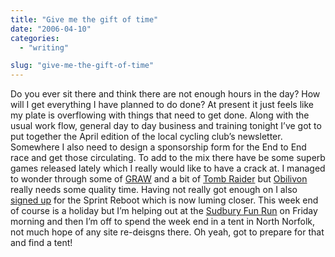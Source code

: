 ```yaml
---
title: "Give me the gift of time"
date: "2006-04-10"
categories:
  - "writing"

slug: "give-me-the-gift-of-time"
---
```


Do you ever sit there and think there are not enough hours in the day? How will I get everything I have planned to do done?
At present it just feels like my plate is overflowing with things that need to get done. Along with the usual work flow, general day to day business and training tonight I’ve got to put together the April edition of the local cycling club’s newsletter. Somewhere I also need to design a sponsorship form for the End to End race and get those circulating. To add to the mix there have be some superb games released lately which I really would like to have a crack at. I managed to wonder through some of [GRAW](https://adamchamberlin.info/2006/03/graw/) and a bit of [Tomb Raider](https://adamchamberlin.info/2006/04/ahh-miss-croft/) but [Obilivon](https://adamchamberlin.info/2006/04/04/oblivion/) really needs some quality time.
Having not really got enough on I also [signed up](https://adamchamberlin.info/2006/04/time-to-reboot/) for the Sprint Reboot which is now luming closer.
This week end of course is a holiday but I’m helping out at the [Sudbury Fun Run](https://www.sudburyfunrun.co.uk) on Friday morning and then I’m off to spend the week end in a tent in North Norfolk, not much hope of any site re-deisgns there. Oh yeah, got to prepare for that and find a tent!
